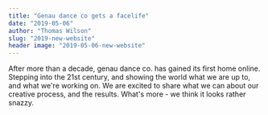 ```yaml
---
title: "Genau dance co gets a facelife"
date: "2019-05-06"
author: "Thomas Wilson"
slug: "2019-new-website"
header image: "2019-05-06-new-website"
---
```


After more than a decade, genau dance co. has gained its first home online. Stepping into the 21st century, and showing the world what we are up to, and what we're working on.  We are excited to share what we can about our creative process, and the results. What's more - we think it looks rather snazzy. 
